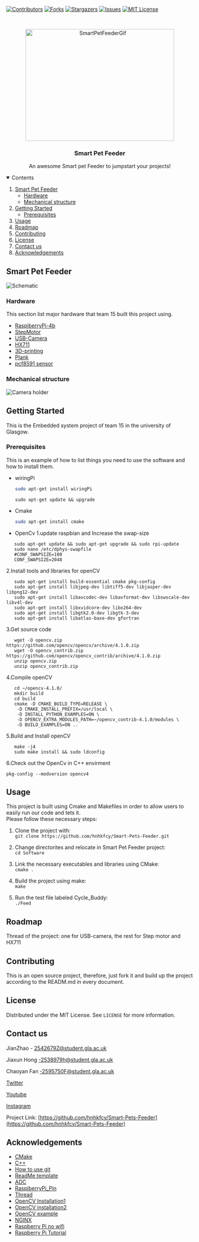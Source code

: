 
[![Contributors][contributors-shield]][contributors-url]
[![Forks][forks-shield]][forks-url]
[![Stargazers][stars-shield]][stars-url]
[![Issues][issues-shield]][issues-url]
[![MIT License][license-shield]][license-url]



<!-- PROJECT LOGO -->
<br />
<p align="center">
  <a href="https://github.com/hnhkfcy/Smart-Pets-Feeder">
    <img src="Images/GIF_Animation.gif" alt="SmartPetFeederGif" width="400" height="300">
  </a>

  <h3 align="center">Smart Pet Feeder</h3>

  <p align="center">
    An awesome Smart pet Feeder to jumpstart your projects!
    <br />


<!-- TABLE OF CONTENTS -->
<details open="open">
  <summary>Contents</summary>
  <ol>
    <li>
      <a href="#Smart-Pet-Feeder">Smart Pet Feeder</a>
      <ul>
        <li><a href="#Hardware">Hardware</a></li>
        <li><a href="#Mechanical-structure">Mechanical structure</a></li>
      </ul>
    </li>
    <li>
      <a href="#getting-started">Getting Started</a>
      <ul>
        <li><a href="#prerequisites">Prerequisites</a></li>
      </ul>
    </li>
    <li><a href="#usage">Usage</a></li>
    <li><a href="#roadmap">Roadmap</a></li>
    <li><a href="#contributing">Contributing</a></li>
    <li><a href="#license">License</a></li>
    <li><a href="#contact-us">Contact us</a></li>
    <li><a href="#acknowledgements">Acknowledgements</a></li>
  </ol>
</details>



<!-- ABOUT THE PROJECT -->
## Smart Pet Feeder

 ![Schematic](https://github.com/hnhkfcy/Smart-Pets-Feeder/blob/master/Schematics/Hardware_Schematic.png)


### Hardware

This section list  major hardware that team 15 built this project using. 
* [RaspiberryPi-4b](https://uk.rs-online.com/web/p/raspberry-pi/1822096/?gclid=Cj0KCQjwmcWDBhCOARIsALgJ2Qd6O_jaYRwutcGjO6Z8gKUe2f2h8pY3Nm23oHlLHghdNgyNjcCPtfkaAu29EALw_wcB&gclsrc=aw.ds)
* [StepMotor](https://www.mouser.co.uk/ProductDetail/Digilent/290-028?qs=2BBkhzTa%2F3DNnJbFjunbOw%3D%3D&mgh=1&vip=1&gclid=Cj0KCQjwmcWDBhCOARIsALgJ2QfzMtD2H3DoQ3uohFrVHCupWfeFwlW2XJY-3zUgsTIHqVt9wqRYIVAaAkdoEALw_wcB)
* [USB-Camera](https://thepihut.com/products/8mp-1080p-usb-camera-module-1-4-cmos-imx219-mini-uvc?variant=32111049310270&currency=GBP&utm_medium=product_sync&utm_source=google&utm_content=sag_organic&utm_campaign=sag_organic&gclid=Cj0KCQjwmcWDBhCOARIsALgJ2QczZxWO2GCtOTogRhd8Ozcjkz3XR-NHFeFaJuQIphNty8UBRW5rmcEaAtmgEALw_wcB)
*  [HX711](https://www.amazon.co.uk/Weighting-Half-bridge-Amplifier-Bathroom-Arduino/dp/B07FMN1DBN/ref=sr_1_1_sspa?adgrpid=52942215837&dchild=1&gclid=Cj0KCQjwmcWDBhCOARIsALgJ2QdWy6OXk4GOaqIlU1PSPwmuxa_hkNtX2Z8Hue4HIUpGyRnexFG7HVsaAi6dEALw_wcB&hvadid=259046162843&hvdev=c&hvlocphy=9046551&hvnetw=g&hvqmt=e&hvrand=16638470403446013995&hvtargid=kwd-327727690284&hydadcr=22925_1807003&keywords=hx711&qid=1618090787&sr=8-1-spons&psc=1&spLa=ZW5jcnlwdGVkUXVhbGlmaWVyPUEyT1U3VjUwOVUxSlRJJmVuY3J5cHRlZElkPUEwNDk3MjY2MlpNRzRMVFRIVE9XMiZlbmNyeXB0ZWRBZElkPUEwNzgyMjM1MTNDMVNDV0ZBOTE4TiZ3aWRnZXROYW1lPXNwX2F0ZiZhY3Rpb249Y2xpY2tSZWRpcmVjdCZkb05vdExvZ0NsaWNrPXRydWU=)
*  [3D-printing](https://www.shapeways.com/business/3d-printing-services/?adgroup_id=120027049116&campaign_id=12607958069&gclid=Cj0KCQjwmcWDBhCOARIsALgJ2QcwmNZffgddThWcYH-9hcUdpckWtVPzAW5nqObyYgK9VBfsR2Dp1cQaAvbLEALw_wcB&target_id=kwd-685410368&utm_campaign=UK_3D-printing_Desktop_Exact&utm_content=509104377827&utm_medium=3D-printing&utm_source=adwords&utm_term=3d%20printing%20service)
* [Plank](https://www.amazon.co.uk/Clas-Ohlson-Whitewood-Warp-Resistant-Edge-Laminated/dp/B08B1R1Y3P/ref=asc_df_B08B1R1Y3P/?tag=googshopuk-21&linkCode=df0&hvadid=447163472133&hvpos=&hvnetw=g&hvrand=13141452539728557175&hvpone=&hvptwo=&hvqmt=&hvdev=c&hvdvcmdl=&hvlocint=&hvlocphy=9046551&hvtargid=pla-925355368073&psc=1&tag=&ref=&adgrpid=105563454404&hvpone=&hvptwo=&hvadid=447163472133&hvpos=&hvnetw=g&hvrand=13141452539728557175&hvqmt=&hvdev=c&hvdvcmdl=&hvlocint=&hvlocphy=9046551&hvtargid=pla-925355368073)
 * [pcf8591 sensor](https://www.amazon.co.uk/DollaTek-Converter-PCF8591-Arduino-Raspberry/dp/B07DJ4NVRK/ref=sr_1_1?adgrpid=58791213812&dchild=1&gclid=Cj0KCQjwmcWDBhCOARIsALgJ2QdiLRovIqvJ_iHGzLyyhBKP2hwZqBEaIlkbFK25FobLYKo6sSYwrYcaAgBMEALw_wcB&hvadid=259047910301&hvdev=c&hvlocphy=9046551&hvnetw=g&hvqmt=e&hvrand=10882352435376445668&hvtargid=kwd-295662067656&hydadcr=22927_1807007&keywords=pcf8591&qid=1618090900&s=electronics&sr=1-1)
 
 ### Mechanical structure
 ![Camera holder](![Schematic](https://github.com/hnhkfcy/Smart-Pets-Feeder/blob/master/Mechanical%20Structure/rpi_camera_mount.stl))

<!-- GETTING STARTED -->
## Getting Started

This is the Embedded system project of  team 15 in the university of Glasgow.

### Prerequisites

This is an example of how to list things you need to use the software and how to install them.
* wiringPi
  ```sh
  sudo apt-get install wiringPi
  ```
  ```
  sudo apt-get update && upgrade
  ```
* Cmake
  ```sh
  sudo apt-get install cmake 
  ```
 
* OpenCv
1.update raspbian and Increase the swap-size

```
   sudo apt-get update && sudo apt-get upgrade && sudo rpi-update
   sudo nano /etc/dphys-swapfile
   #CONF_SWAPSIZE=100
   CONF_SWAPSIZE=2048

```
 2.Install tools and libraries for openCV

```
   sudo apt-get install build-essential cmake pkg-config
   sudo apt-get install libjpeg-dev libtiff5-dev libjasper-dev libpng12-dev
   sudo apt-get install libavcodec-dev libavformat-dev libswscale-dev libv4l-dev
   sudo apt-get install libxvidcore-dev libx264-dev
   sudo apt-get install libgtk2.0-dev libgtk-3-dev
   sudo apt-get install libatlas-base-dev gfortran

```

3.Get source code

```
   wget -O opencv.zip https://github.com/opencv/opencv/archive/4.1.0.zip
   wget -O opencv_contrib.zip https://github.com/opencv/opencv_contrib/archive/4.1.0.zip
   unzip opencv.zip
   unzip opencv_contrib.zip

```

4.Compile openCV

```
   cd ~/opencv-4.1.0/
   mkdir build
   cd build
   cmake -D CMAKE_BUILD_TYPE=RELEASE \
    -D CMAKE_INSTALL_PREFIX=/usr/local \
    -D INSTALL_PYTHON_EXAMPLES=ON \
    -D OPENCV_EXTRA_MODULES_PATH=~/opencv_contrib-4.1.0/modules \
    -D BUILD_EXAMPLES=ON ..

```

5.Build and Install openCV

```
   make -j4
   sudo make install && sudo ldconfig
   ```
 6.Check out the OpenCv in C++ envirment
   ```
 pkg-config --modversion opencv4 
 ```

<!-- USAGE EXAMPLES -->
## Usage

This project is built using Cmake and Makefiles in order to allow users to easily run our code and tets it.  
Please follow these necessary steps:  

1.  Clone the project with:  
    `git clone https://github.com/hnhkfcy/Smart-Pets-Feeder.git`  
    
2.  Change directorites and relocate in Smart Pet Feeder project:  
    `cd Software`  
    
3.  Link the necessary executables and libraries using CMake:  
    `cmake .`  
    
4.  Build the project using make:  
    `make`  
    
5.  Run the test file labeled Cycle_Buddy:  
    `./Feed`

<!-- ROADMAP -->
## Roadmap

Thread of the project: one for USB-camera, the rest for Step motor and HX711 

<!-- CONTRIBUTING -->
## Contributing

This is an open source project, therefore, just fork it and build up the project according to the READM.md in every document.



<!-- LICENSE -->
## License

Distributed under the MIT License. See `LICENSE` for more information.



<!-- CONTACT -->
## Contact us

JianZhao - 2542679Z@student.gla.ac.uk

Jiaxun Hong -2538979h@student.gla.ac.uk

Chaoyan Fan -2595750F@student.gla.ac.uk

[Twitter](https://twitter.com/jianzha47918304/status/1381001029836226560?s=21) 

[Youtube](https://www.youtube.com/watch?v=cMlTJh96JMU) 

[Instagram](https://www.instagram.com/glasgowteam15/) 


Project Link: [https://github.com/hnhkfcy/Smart-Pets-Feeder](https://github.com/hnhkfcy/Smart-Pets-Feeder)



<!-- ACKNOWLEDGEMENTS -->
## Acknowledgements
* [CMake](https://cmake.org/cmake/help/latest/guide/tutorial/index.html#a-basic-starting-point-step-1)
* [C++](https://www.youtube.com/watch?v=pp9xVskBMrg&list=PLE74iD3mMaPl4OKpqWkMmk0NbqO2s7KEP)
* [How to use git](https://blog.csdn.net/zamamiro/article/details/70172900)
* [ReadMe template](https://github.com/othneildrew/Best-README-Template)
* [ADC](https://github.com/berndporr/wiringPi/tree/main/wiringPi)
* [RaspiberryPi_Pin](https://pinout.xyz/pinout/i2c#)
* [Thread](https://github.com/berndporr/cppThread/blob/master/CppThread.h)
* [OpenCV Installation1](https://blog.csdn.net/weixin_43287964/article/details/101696036?depth_1-utm_source=distribute.pc_relevant.none-task&utm_source=distribute.pc_relevant.none-task)
* [OpenCV installation2](https://qengineering.eu/install-opencv-4.4-on-raspberry-pi-4.html)
* [OpenCV example](https://blog.csdn.net/shuoyueqishilove/article/details/80686143)
* [NGINX](https://www.raspberrypi.org/documentation/remote-access/web-server/nginx.md)
* [Raspberry Pi no wifi](https://blog.csdn.net/seanblog/article/details/110204579?utm_medium=distribute.pc_relevant.none-task-blog-baidujs_title-2&spm=1001.2101.3001.4242)
* [Raspberry Pi Tutorial](https://wiki.dfrobot.com.cn/%E6%A0%91%E8%8E%93%E6%B4%BE4B_DFR0619_DFR0618_DFR0697_WIKI)





<!-- MARKDOWN LINKS & IMAGES -->
<!-- https://www.markdownguide.org/basic-syntax/#reference-style-links -->
[contributors-shield]: https://img.shields.io/badge/CONTRIBUTORS-3-green
[contributors-url]: https://github.com/hnhkfcy/Smart-Pets-Feeder/graphs/contributors
[forks-shield]: https://img.shields.io/badge/forks-3-red
[forks-url]: https://github.com/zj736893657/Smart-Pets-Feeder/network/members
[stars-shield]: https://img.shields.io/badge/stars-3-red
[stars-url]: https://github.com/hnhkfcy/Smart-Pets-Feeder/stargazers
[issues-shield]: https://img.shields.io/github/issues/othneildrew/Best-README-Template.svg?style=for-the-badge
[issues-url]: https://github.com/hnhkfcy/Smart-Pets-Feeder/issues
[license-shield]: https://img.shields.io/github/license/othneildrew/Best-README-Template.svg?style=for-the-badge
[license-url]: https://github.com/othneildrew/Best-README-Template/blob/master/LICENSE.txt
[product-screenshot]: images/screenshot.png
